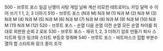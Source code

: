 500 - 브루트 포스
일곱 난쟁이
사탕 게임
날짜 계산
리모컨
테트로미노
카잉 달력
수 이어 쓰기 1
1, 2, 3 더하기
510 - 브루트 포스 (N과 M)
N과 M (1)
N과 M (2)
N과 M (3)
N과 M (4)
N과 M (5)
N과 M (6)
N과 M (7)
N과 M (8)
N과 M (9)
N과 M (10)
N과 M (11)
N과 M (12)
520 - 브루트 포스 - 순열
다음 순열
이전 순열
모든 순열
차이를 최대로
외판원 순회 2
로또
530 - 브루트 포스 - 재귀
1, 2, 3 더하기
암호 만들기
퇴사
스타트와 링크
링크와 스타트
부등호
맞춰봐
540 - 브루트 포스 - 비트마스크
집합
부분수열의 합
스타트와 링크
종이 조각
